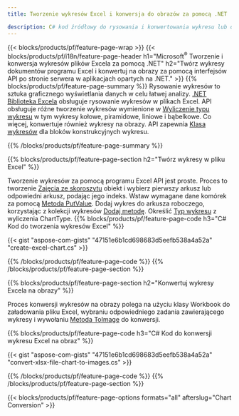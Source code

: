 ```yaml
---
title: Tworzenie wykresów Excel i konwersja do obrazów za pomocą .NET

description: C# kod źródłowy do rysowania i konwertowania wykresu lub diagramu w programie Microsoft Excel przy użyciu biblioteki .NET. 
---
```

{{< blocks/products/pf/feature-page-wrap >}}
{{< blocks/products/pf/i18n/feature-page-header h1="Microsoft<sup>&reg;</sup> Tworzenie i konwersja wykresów plików Excela za pomocą .NET" h2="Twórz wykresy dokumentów programu Excel i konwertuj na obrazy za pomocą interfejsów API po stronie serwera w aplikacjach opartych na .NET." >}}
{{% blocks/products/pf/feature-page-summary %}}
Rysowanie wykresów to sztuka graficznego wyświetlania danych w celu łatwej analizy. [.NET Biblioteka Excela](/cells/net/) obsługuje rysowanie wykresów w plikach Excel. API obsługuje różne tworzenie wykresów wymienione w [Wyliczenie typu wykresu](https://reference.aspose.com/cells/net/aspose.cells.charts/charttype) w tym wykresy kołowe, piramidowe, liniowe i bąbelkowe. Co więcej, konwertuje również wykresy na obrazy. API zapewnia [Klasa wykresów](https://reference.aspose.com/cells/net/aspose.cells.charts) dla bloków konstrukcyjnych wykresu.

{{% /blocks/products/pf/feature-page-summary %}}

{{% blocks/products/pf/feature-page-section h2="Twórz wykresy w pliku Excel" %}}

Tworzenie wykresów za pomocą programu Excel API jest proste. Proces to tworzenie [Zajęcia ze skoroszytu](https://reference.aspose.com/cells/net/aspose.cells/workbook) obiekt i wybierz pierwszy arkusz lub odpowiedni arkusz, podając jego indeks. Wstaw wymagane dane komórek za pomocą [Metoda PutValue](https://reference.aspose.com/cells/net/aspose.cells/cell/methods/putvalue/index). Dodaj wykres do arkusza roboczego, korzystając z kolekcji wykresów [Dodaj metodę](https://reference.aspose.com/cells/net/aspose.cells.charts/chartcollection/methods/add). Określić [Typ wykresu](https://reference.aspose.com/cells/net/aspose.cells.charts/charttype) z wyliczenia ChartType.
{{% blocks/products/pf/feature-page-code h3="C# Kod do tworzenia wykresów Excel" %}}

{{< gist "aspose-com-gists" "47151e6b1cd698683d5eefb538a4a52a" "create-excel-chart.cs" >}}

{{% /blocks/products/pf/feature-page-code %}}
{{% /blocks/products/pf/feature-page-section %}}


{{% blocks/products/pf/feature-page-section h2="Konwertuj wykresy Excela na obrazy" %}}

Proces konwersji wykresów na obrazy polega na użyciu klasy Workbook do załadowania pliku Excel, wybraniu odpowiedniego zadania zawierającego wykresy i wywołaniu [Metoda ToImage](https://reference.aspose.com/cells/net/aspose.cells.charts.chart/toimage/methods/7) do konwersji.

{{% blocks/products/pf/feature-page-code h3="C# Kod do konwersji wykresu Excel na obraz" %}}

{{< gist "aspose-com-gists" "47151e6b1cd698683d5eefb538a4a52a" "convert-xlsx-file-chart-to-images.cs" >}}

{{% /blocks/products/pf/feature-page-code %}}
{{% /blocks/products/pf/feature-page-section %}}

{{< blocks/products/pf/feature-page-options formats="all" afterslug="Chart Conversion" >}}
